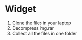 # Widget
1. Clone the files in your laptop
2. Decompress img.rar
3. Collect all the files in one folder 

